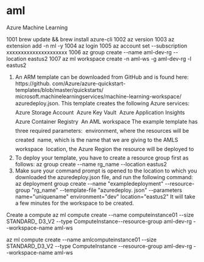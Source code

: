 # aml
Azure Machine Learning

1001  brew update && brew install azure-cli
 1002  az version
 1003  az extension add -n ml -y
 1004  az login
 1005  az account set --subscription xxxxxxxxxxxxxxxxxxxxx
 1006  az group create --name aml-dev-rg --location eastus2
 1007  az ml workspace create -n aml-ws -g aml-dev-rg -l eastus2
 


1. An ARM template can be downloaded from GitHub and is found here: https://github.
com/Azure/azure-quickstart-templates/blob/master/quickstarts/
microsoft.machinelearningservices/machine-learning-workspace/
azuredeploy.json.
This template creates the following Azure services:
 Azure Storage Account
 Azure Key Vault
 Azure Application Insights
 Azure Container Registry
 An AML workspace
The example template has three required parameters:
 environment, where the resources will be created
 name, which is the name that we are giving to the AMLS workspace
 location, the Azure Region the resource will be deployed to
2. To deploy your template, you have to create a resource group first as follows:
az group create --name rg_name --location eastus2
3. Make sure your command prompt is opened to the location to which you downloaded the
azuredeploy.json file, and run the following command:
az deployment group create --name "exampledeployment"
--resource-group "rg_name" --template-file "azuredeploy.
json" --parameters name="uniquename" environment="dev"
location="eastus2"
It will take a few minutes for the workspace to be created.


Create a compute
az ml compute create --name computeinstance01 --size STANDARD_
D3_V2 --type ComputeInstance--resource-group aml-dev-rg
--workspace-name aml-ws

az ml compute create --name amlcomputeinstance01 --size STANDARD_D3_V2 --type ComputeInstance --resource-group aml-dev-rg --workspace-name aml-ws